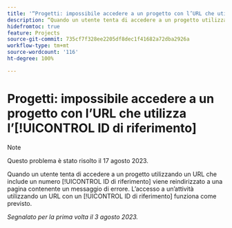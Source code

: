 ```yaml
---
title: '“Progetti: impossibile accedere a un progetto con l’URL che utilizza l’ID di riferimento”'
description: “Quando un utente tenta di accedere a un progetto utilizzando un URL che include un numero ID di riferimento, viene reindirizzato a una pagina contenente un messaggio di errore. L’accesso a un’attività utilizzando un URL con un ID di riferimento funziona come previsto”.
hidefromtoc: true
feature: Projects
source-git-commit: 735cf7f328ee2205df8dec1f41682a72dba2926a
workflow-type: tm+mt
source-wordcount: '116'
ht-degree: 100%

---
```



# Progetti: impossibile accedere a un progetto con l’URL che utilizza l’[!UICONTROL ID di riferimento]

>[!NOTE]
>
>Questo problema è stato risolto il 17 agosto 2023.

Quando un utente tenta di accedere a un progetto utilizzando un URL che include un numero [!UICONTROL ID di riferimento] viene reindirizzato a una pagina contenente un messaggio di errore. L’accesso a un’attività utilizzando un URL con un [!UICONTROL ID di riferimento] funziona come previsto.

_Segnalato per la prima volta il 3 agosto 2023._

